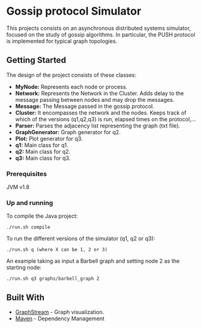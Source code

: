 # Gossip protocol Simulator

This projects consists on an asynchronous distributed systems simulator, focused on the study of gossip algorithms. In particular, the PUSH protocol is implemented for typical graph topologies.

## Getting Started

The design of the project consists of these classes:

* **MyNode:** Represents each node or process.
* **Network:** Represents the Network in the Cluster. Adds delay to the message passing between nodes and may drop the messages. 
* **Message:** The Message passed in the gossip protocol. 
* **Cluster:** It encompasses the network and the nodes. Keeps track of which of the versions (q1,q2,q3) is run, elapsed times on the protocol,... 
* **Parser:** Parses the adjacency list representing the graph (txt file). 
* **GraphGenerator:** Graph generator for q2. 
* **Plot:** Plot generator for q3. 
* **q1:** Main class for q1. 
* **q2:** Main class for q2. 
* **q3:** Main class for q3.

### Prerequisites

JVM v1.8

### Up and running

To compile the Java project:

```
./run.sh compile
```
To run the different versions of the simulator (q1, q2 or q3):
```
./run.sh q (where X can be 1, 2 or 3)
```
An example taking as input a Barbell graph and setting node 2 as the starting node:

```
./run.sh q3 graphs/barbell_graph 2
```

## Built With

* [GraphStream](http://graphstream-project.org/) - Graph visualization.
* [Maven](https://maven.apache.org/) - Dependency Management


